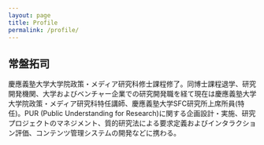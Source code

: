 ```yaml
---
layout: page
title: Profile
permalink: /profile/
---
```

## 常盤拓司

慶應義塾大学大学院政策・メディア研究科修士課程修了。同博士課程退学、研究開発機関、大学およびベンチャー企業での研究開発職を経て現在は慶應義塾大学大学院政策・メディア研究科特任講師、慶應義塾大学SFC研究所上席所員(特任)。PUR (Public Understanding for Research)に関する企画設計・実施、研究プロジェクトのマネジメント、質的研究法による要求定義およびインタラクション評価、コンテンツ管理システムの開発などに携わる。
